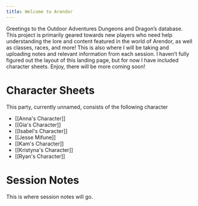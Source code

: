```yaml
---
title: Welcome to Arendor
---
```

Greetings to the Outdoor Adventures Dungeons and Dragon’s database. This project is primarily geared towards new players who need help understanding the lore and content featured in the world of Arendor, as well as classes, races, and more! This is also where I will be taking and uploading notes and relevant information from each session. I haven’t fully figured out the layout of this landing page, but for now I have included character sheets. Enjoy, there will be more coming soon!

# Character Sheets 
This party, currently unnamed, consists of the following character
- [[Anna's Character]]
- [[Gia's Character]]
- [[Isabel's Character]]
- [[Jesse Mifune]]
- [[Kam's Character]]
- [[Kristyna's Character]]
- [[Ryan's Character]]

# Session Notes

This is where session notes will go.